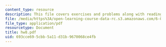 ```yaml
---
content_type: resource
description: This file covers exercises and problems along with reading and announcements.
file: /media/https%3A/open-learning-course-data-rc.s3.amazonaws.com/6-021j-quantitative-physiology-cells-and-tissues-fall-2004/693cce695cbb5a11d31b9670068ce4fb_hw8.pdf
file_type: application/pdf
resourcetype: Document
title: hw8.pdf
uid: 693cce69-5cbb-5a11-d31b-9670068ce4fb
---
```

